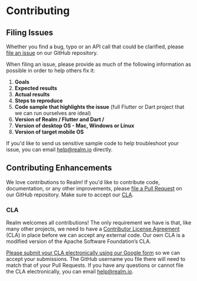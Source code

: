 # Contributing

## Filing Issues

Whether you find a bug, typo or an API call that could be clarified, please [file an issue](https://github.com/realm/realm-dart/issues) on our GitHub repository.

When filing an issue, please provide as much of the following information as possible in order to help others fix it:

1. **Goals**
2. **Expected results**
3. **Actual results**
4. **Steps to reproduce**
5. **Code sample that highlights the issue** (full Flutter or Dart project that we can run ourselves are ideal)
6. **Version of Realm / Flutter and Dart /**
7. **Version of desktop OS - Mac, Windows or Linux**
8. **Version of target mobile OS**

If you'd like to send us sensitive sample code to help troubleshoot your issue, you can email <help@realm.io> directly.

## Contributing Enhancements

We love contributions to Realm! If you'd like to contribute code, documentation, or any other improvements, please [file a Pull Request](https://github.com/realm/realm-dart/pulls) on our GitHub repository. Make sure to accept our [CLA](#CLA).

### CLA

Realm welcomes all contributions! The only requirement we have is that, like many other projects, we need to have a [Contributor License Agreement](https://en.wikipedia.org/wiki/Contributor_License_Agreement) (CLA) in place before we can accept any external code. Our own CLA is a modified version of the Apache Software Foundation’s CLA.

[Please submit your CLA electronically using our Google form](https://docs.google.com/forms/d/1ga5zIS9qnwwFPmbq-orSPsiBIXQjltKg7ytHd2NmDYo/viewform) so we can accept your submissions. The GitHub username you file there will need to match that of your Pull Requests. If you have any questions or cannot file the CLA electronically, you can email <help@realm.io>.
